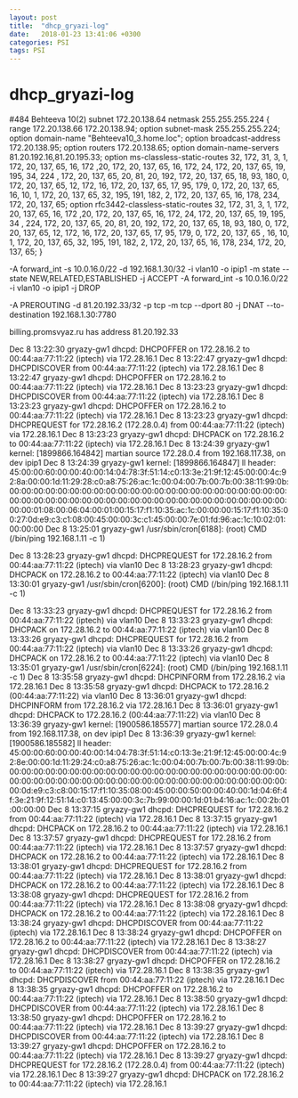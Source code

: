 ```yaml
---
layout: post
title:  "dhcp_gryazi-log"
date:   2018-01-23 13:41:06 +0300
categories: PSI
tags: PSI
---
```


# dhcp_gryazi-log
#484 Behteeva 10(2)
subnet 172.20.138.64 netmask 255.255.255.224 {
        range 172.20.138.66 172.20.138.94;
        option subnet-mask 255.255.255.224;
        option domain-name "Behteeva10_3.home.loc";
        option broadcast-address 172.20.138.95;
        option routers 172.20.138.65;
        option domain-name-servers 81.20.192.16,81.20.195.33;
        option ms-classless-static-routes 32, 172, 31, 3, 1, 172, 20, 137, 65, 16, 172 ,20, 172, 20, 137, 65, 16, 172, 24, 172, 20, 137, 65, 19, 195, 34, 224
, 172, 20, 137, 65, 20, 81, 20, 192, 172, 20, 137, 65, 18, 93, 180, 0, 172, 20, 137, 65, 12, 172, 16, 172, 20, 137, 65, 17, 95, 179, 0, 172, 20, 137, 65, 16,
 10, 1, 172, 20, 137, 65, 32, 195, 191, 182, 2, 172, 20, 137, 65, 16, 178, 234, 172, 20, 137, 65;
        option rfc3442-classless-static-routes 32, 172, 31, 3, 1, 172, 20, 137, 65, 16, 172 ,20, 172, 20, 137, 65, 16, 172, 24, 172, 20, 137, 65, 19, 195, 34
, 224, 172, 20, 137, 65, 20, 81, 20, 192, 172, 20, 137, 65, 18, 93, 180, 0, 172, 20, 137, 65, 12, 172, 16, 172, 20, 137, 65, 17, 95, 179, 0, 172, 20, 137, 65
, 16, 10, 1, 172, 20, 137, 65, 32, 195, 191, 182, 2, 172, 20, 137, 65, 16, 178, 234, 172, 20, 137, 65;
}


-A forward_int -s 10.0.16.0/22 -d 192.168.1.30/32 -i vlan10 -o ipip1 -m state --state NEW,RELATED,ESTABLISHED -j ACCEPT 
-A forward_int -s 10.0.16.0/22 -i vlan10 -o ipip1 -j DROP





 -A PREROUTING -d 81.20.192.33/32 -p tcp -m tcp --dport 80 -j DNAT --to-destination 192.168.1.30:7780

billing.promsvyaz.ru has address 81.20.192.33





Dec  8 13:22:30 gryazy-gw1 dhcpd: DHCPOFFER on 172.28.16.2 to 00:44:aa:77:11:22 (iptech) via 172.28.16.1
Dec  8 13:22:47 gryazy-gw1 dhcpd: DHCPDISCOVER from 00:44:aa:77:11:22 (iptech) via 172.28.16.1
Dec  8 13:22:47 gryazy-gw1 dhcpd: DHCPOFFER on 172.28.16.2 to 00:44:aa:77:11:22 (iptech) via 172.28.16.1
Dec  8 13:23:23 gryazy-gw1 dhcpd: DHCPDISCOVER from 00:44:aa:77:11:22 (iptech) via 172.28.16.1
Dec  8 13:23:23 gryazy-gw1 dhcpd: DHCPOFFER on 172.28.16.2 to 00:44:aa:77:11:22 (iptech) via 172.28.16.1
Dec  8 13:23:23 gryazy-gw1 dhcpd: DHCPREQUEST for 172.28.16.2 (172.28.0.4) from 00:44:aa:77:11:22 (iptech) via 172.28.16.1
Dec  8 13:23:23 gryazy-gw1 dhcpd: DHCPACK on 172.28.16.2 to 00:44:aa:77:11:22 (iptech) via 172.28.16.1
Dec  8 13:24:39 gryazy-gw1 kernel: [1899866.164842] martian source 172.28.0.4 from 192.168.117.38, on dev ipip1
Dec  8 13:24:39 gryazy-gw1 kernel: [1899866.164847] ll header: 45:00:00:60:00:00:40:00:14:04:78:3f:51:14:c0:13:3e:21:9f:12:45:00:00:4c:92:8a:00:00:1d:11:29:28:c0:a8:75:26:ac:1c:00:04:00:7b:00:7b:00:38:11:99:0b:00:00:00:00:00:00:00:00:00:00:00:00:00:00:00:00:00:00:00:00:00:00:00:00:00:00:00:00:00:00:00:00:00:00:00:00:00:00:00:00:00:00:00:00:00:00:00:00:01:08:00:06:04:00:01:00:15:17:f1:10:35:ac:1c:00:00:00:15:17:f1:10:35:00:27:0d:e9:c3:c1:08:00:45:00:00:3c:c1:45:00:00:7e:01:fd:96:ac:1c:10:02:01:00:00:00
Dec  8 13:25:01 gryazy-gw1 /usr/sbin/cron[6188]: (root) CMD (/bin/ping 192.168.1.11 -c 1)















Dec  8 13:28:23 gryazy-gw1 dhcpd: DHCPREQUEST for 172.28.16.2 from 00:44:aa:77:11:22 (iptech) via vlan10
Dec  8 13:28:23 gryazy-gw1 dhcpd: DHCPACK on 172.28.16.2 to 00:44:aa:77:11:22 (iptech) via vlan10
Dec  8 13:30:01 gryazy-gw1 /usr/sbin/cron[6200]: (root) CMD (/bin/ping 192.168.1.11 -c 1)









Dec  8 13:33:23 gryazy-gw1 dhcpd: DHCPREQUEST for 172.28.16.2 from 00:44:aa:77:11:22 (iptech) via vlan10
Dec  8 13:33:23 gryazy-gw1 dhcpd: DHCPACK on 172.28.16.2 to 00:44:aa:77:11:22 (iptech) via vlan10
Dec  8 13:33:26 gryazy-gw1 dhcpd: DHCPREQUEST for 172.28.16.2 from 00:44:aa:77:11:22 (iptech) via vlan10
Dec  8 13:33:26 gryazy-gw1 dhcpd: DHCPACK on 172.28.16.2 to 00:44:aa:77:11:22 (iptech) via vlan10
Dec  8 13:35:01 gryazy-gw1 /usr/sbin/cron[6224]: (root) CMD (/bin/ping 192.168.1.11 -c 1)
Dec  8 13:35:58 gryazy-gw1 dhcpd: DHCPINFORM from 172.28.16.2 via 172.28.16.1
Dec  8 13:35:58 gryazy-gw1 dhcpd: DHCPACK to 172.28.16.2 (00:44:aa:77:11:22) via vlan10
Dec  8 13:36:01 gryazy-gw1 dhcpd: DHCPINFORM from 172.28.16.2 via 172.28.16.1
Dec  8 13:36:01 gryazy-gw1 dhcpd: DHCPACK to 172.28.16.2 (00:44:aa:77:11:22) via vlan10
Dec  8 13:36:39 gryazy-gw1 kernel: [1900586.185577] martian source 172.28.0.4 from 192.168.117.38, on dev ipip1
Dec  8 13:36:39 gryazy-gw1 kernel: [1900586.185582] ll header: 45:00:00:60:00:00:40:00:14:04:78:3f:51:14:c0:13:3e:21:9f:12:45:00:00:4c:92:8e:00:00:1d:11:29:24:c0:a8:75:26:ac:1c:00:04:00:7b:00:7b:00:38:11:99:0b:00:00:00:00:00:00:00:00:00:00:00:00:00:00:00:00:00:00:00:00:00:00:00:00:00:00:00:00:00:00:00:00:00:00:00:00:00:00:00:00:00:00:00:00:00:00:00:0d:e9:c3:c8:00:15:17:f1:10:35:08:00:45:00:00:50:00:00:40:00:1d:04:6f:4f:3e:21:9f:12:51:14:c0:13:45:00:00:3c:7b:99:00:00:1d:01:b4:16:ac:1c:00:2b:01:00:00:00
Dec  8 13:37:15 gryazy-gw1 dhcpd: DHCPREQUEST for 172.28.16.2 from 00:44:aa:77:11:22 (iptech) via 172.28.16.1
Dec  8 13:37:15 gryazy-gw1 dhcpd: DHCPACK on 172.28.16.2 to 00:44:aa:77:11:22 (iptech) via 172.28.16.1
Dec  8 13:37:57 gryazy-gw1 dhcpd: DHCPREQUEST for 172.28.16.2 from 00:44:aa:77:11:22 (iptech) via 172.28.16.1
Dec  8 13:37:57 gryazy-gw1 dhcpd: DHCPACK on 172.28.16.2 to 00:44:aa:77:11:22 (iptech) via 172.28.16.1
Dec  8 13:38:01 gryazy-gw1 dhcpd: DHCPREQUEST for 172.28.16.2 from 00:44:aa:77:11:22 (iptech) via 172.28.16.1
Dec  8 13:38:01 gryazy-gw1 dhcpd: DHCPACK on 172.28.16.2 to 00:44:aa:77:11:22 (iptech) via 172.28.16.1
Dec  8 13:38:08 gryazy-gw1 dhcpd: DHCPREQUEST for 172.28.16.2 from 00:44:aa:77:11:22 (iptech) via 172.28.16.1
Dec  8 13:38:08 gryazy-gw1 dhcpd: DHCPACK on 172.28.16.2 to 00:44:aa:77:11:22 (iptech) via 172.28.16.1
Dec  8 13:38:24 gryazy-gw1 dhcpd: DHCPDISCOVER from 00:44:aa:77:11:22 (iptech) via 172.28.16.1
Dec  8 13:38:24 gryazy-gw1 dhcpd: DHCPOFFER on 172.28.16.2 to 00:44:aa:77:11:22 (iptech) via 172.28.16.1
Dec  8 13:38:27 gryazy-gw1 dhcpd: DHCPDISCOVER from 00:44:aa:77:11:22 (iptech) via 172.28.16.1
Dec  8 13:38:27 gryazy-gw1 dhcpd: DHCPOFFER on 172.28.16.2 to 00:44:aa:77:11:22 (iptech) via 172.28.16.1
Dec  8 13:38:35 gryazy-gw1 dhcpd: DHCPDISCOVER from 00:44:aa:77:11:22 (iptech) via 172.28.16.1
Dec  8 13:38:35 gryazy-gw1 dhcpd: DHCPOFFER on 172.28.16.2 to 00:44:aa:77:11:22 (iptech) via 172.28.16.1
Dec  8 13:38:50 gryazy-gw1 dhcpd: DHCPDISCOVER from 00:44:aa:77:11:22 (iptech) via 172.28.16.1
Dec  8 13:38:50 gryazy-gw1 dhcpd: DHCPOFFER on 172.28.16.2 to 00:44:aa:77:11:22 (iptech) via 172.28.16.1
Dec  8 13:39:27 gryazy-gw1 dhcpd: DHCPDISCOVER from 00:44:aa:77:11:22 (iptech) via 172.28.16.1
Dec  8 13:39:27 gryazy-gw1 dhcpd: DHCPOFFER on 172.28.16.2 to 00:44:aa:77:11:22 (iptech) via 172.28.16.1
Dec  8 13:39:27 gryazy-gw1 dhcpd: DHCPREQUEST for 172.28.16.2 (172.28.0.4) from 00:44:aa:77:11:22 (iptech) via 172.28.16.1
Dec  8 13:39:27 gryazy-gw1 dhcpd: DHCPACK on 172.28.16.2 to 00:44:aa:77:11:22 (iptech) via 172.28.16.1
